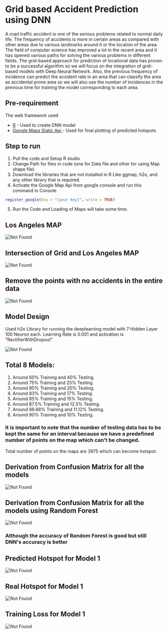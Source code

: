 # Grid based Accident Prediction using DNN


A road traffic accident is one of the serious problems related to normal daily life. The frequency of accidents is more in certain areas as compared with other areas due to various landmarks around it or the location of the area. The field of computer science has improved a lot in the recent area and it has opened various paths for solving the various problems in different fields. The grid-based approach for prediction of locational data has proven to be a successful algorithm so we will focus on the integration of grid-based models with Deep Neural Network. Also, the previous frequency of incidence can predict the accident rate in an area that can classify the area as accidental prone area so we will also use the number of incidences in the previous time for training the model corresponding to each area.

## Pre-requirement 

The web framework used
* [R](https://www.r-project.org/) - Used to create DNN model
* [Google Maps Static Api ](https://developers.google.com/maps/documentation) - Used for final plotting of predicted hotspots


## Step to run
1. Pull the code and Setup R studio
2. Change Path for files in code (one for Data file and other for using Map shape file)
3. Download the libraries that are not installed in R Like ggmap, h2o, and any other library that is required.
4. Activate the Google Map Api from google console and run this command in Console
```R
register_google(key = "[your key]", write = TRUE)
```
5. Run the Code and Loading of Maps will take some time.

## Los Angeles MAP
![Not Found](Images/LA_map_AND_Grid.png)

## Intersection of Grid and Los Angeles MAP
![Not Found](Images/Intersection_LA_MAP.png)

## Remove the points with no accidents in the entire data
![Not Found](Images/Filtered_Intersection_LA_MAP.png)

## Model Design
Used h2o Library for running the deeplearning model with 7 Hidden Layer 100 Neuron each.
Learning Rate is 0.001 and activation is "RectifierWithDropout"

![Not Found](Images/DNN_Model.PNG)

## Total 8 Models:
1. Around 60% Training and 40% Testing.
2. Around 75% Training and 25% Testing.
3. Around 80% Training and 20% Testing.
4. Around 83% Training and 17% Testing.
5. Around 85% Training and 15% Testing.
6. Around 87.5% Training and 12.5% Testing.
7. Around 88.88% Training and 11.12% Testing.
8. Around 90% Training and 10% Testing.

### It is important to note that the number of testing data has to be kept the same for an interval because we have a predefined number of points on the map which can't be changed.

Total number of points on the maps are 3975 which can become hotspot. 

## Derivation from Confusion Matrix for all the models 
![Not Found](Images/Confusion_Matrix_Results.PNG)

## Derivation from Confusion Matrix for all the models using Random Forest
![Not Found](Images/Confusion_Matrix_Results_Random%20Forest.PNG)

### Although the accuracy of Random Forest is good but still DNN's accuracy is better

## Predicted Hotspot for Model 1
![Not Found](Images/MAP.png)

## Real Hotspot for Model 1
![Not Found](Images/MAP_actual.png)

## Training Loss for Model 1
![Not Found](Images/Training%20Loss.png)

